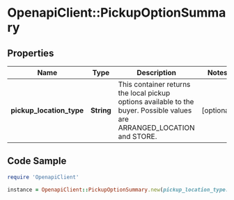 # OpenapiClient::PickupOptionSummary

## Properties

Name | Type | Description | Notes
------------ | ------------- | ------------- | -------------
**pickup_location_type** | **String** | This container returns the local pickup options available to the buyer. Possible values are ARRANGED_LOCATION and STORE. | [optional] 

## Code Sample

```ruby
require 'OpenapiClient'

instance = OpenapiClient::PickupOptionSummary.new(pickup_location_type: null)
```


